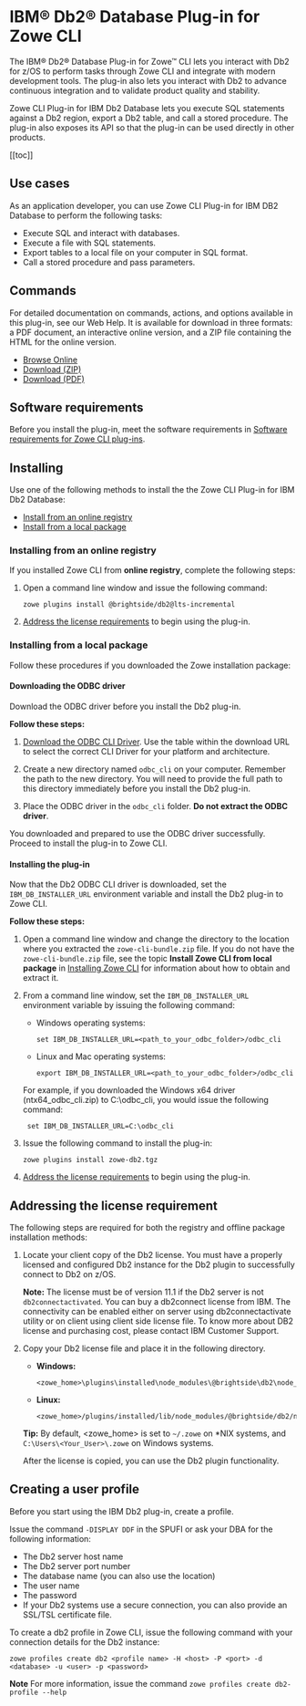 # IBM® Db2® Database Plug-in for Zowe CLI 

The IBM® Db2® Database Plug-in for Zowe&trade; CLI lets you interact with Db2 for z/OS to perform tasks through Zowe CLI and integrate with modern development tools. The plug-in also lets you interact with Db2 to advance continuous integration and to validate product quality and stability.

Zowe CLI Plug-in for IBM Db2 Database lets you execute SQL statements against a Db2 region, export a Db2 table, and call a stored procedure. The plug-in also exposes its API so that the plug-in can be used directly in other products.

[[toc]]
  
## Use cases

As an application developer, you can use Zowe CLI Plug-in for IBM DB2 Database to perform the following tasks:

  - Execute SQL and interact with databases.
  - Execute a file with SQL statements.
  - Export tables to a local file on your computer in SQL format.
  - Call a stored procedure and pass parameters.

## Commands 

For detailed documentation on commands, actions, and options available in this plug-in, see our Web Help. It is available for download in three formats: a PDF document, an interactive online version, and a ZIP file containing the HTML for the online version.

- <a href="/v1.8.x/web_help/index.html" target="_blank">Browse Online</a>
- <a href="/v1.8.x/zowe_web_help.zip" target="_blank">Download (ZIP)</a>
- <a href="/v1.8.x/CLIReference_Zowe.pdf" target="_blank">Download (PDF)</a>

## Software requirements

Before you install the plug-in, meet the software requirements in [Software requirements for Zowe CLI plug-ins](cli-swreqplugins.md).

## Installing

Use one of the following methods to install the the Zowe CLI Plug-in for IBM Db2 Database:

- [Install from an online registry](#installing-from-an-online-registry)
- [Install from a local package](#installing-from-a-local-package)

### Installing from an online registry

If you installed Zowe CLI from **online registry**, complete the following steps:

1. Open a command line window and issue the following command:

    ```
    zowe plugins install @brightside/db2@lts-incremental
    ```

2. [Address the license requirements](#addressing-the-license-requirement) to begin using the plug-in.

### Installing from a local package

Follow these procedures if you downloaded the Zowe installation package:

#### Downloading the ODBC driver

Download the ODBC driver before you install the Db2 plug-in.

**Follow these steps:**

1. [Download the ODBC CLI Driver](https://github.com/ibmdb/node-ibm_db#-download-clidriver-based-on-your-platform--architecture-from-the-below-ibm-hosted-url). Use the table within the download URL to select the correct CLI Driver for your platform and architecture.

2. Create a new directory named `odbc_cli`  on your computer. Remember the path to the new directory. You will need to provide the full path to this directory immediately before you install the Db2 plug-in.

3. Place the ODBC driver in the `odbc_cli` folder. **Do not extract the ODBC driver**.  

You downloaded and prepared to use the ODBC driver successfully. Proceed to install the plug-in to Zowe CLI. 

#### Installing the plug-in

Now that the Db2 ODBC CLI driver is downloaded, set the `IBM_DB_INSTALLER_URL` environment variable and install the Db2 plug-in to Zowe CLI.

**Follow these steps:**

1. Open a command line window and change the directory to the location where you extracted the `zowe-cli-bundle.zip` file. If you do not have the `zowe-cli-bundle.zip` file, see the topic **Install Zowe CLI from local package** in [Installing Zowe CLI](cli-installcli.md) for information about how to obtain and extract it.

2. From a command line window, set the `IBM_DB_INSTALLER_URL` environment variable by issuing the following command:

    - Windows operating systems:

      ```
      set IBM_DB_INSTALLER_URL=<path_to_your_odbc_folder>/odbc_cli
      ```
    - Linux and Mac operating systems:

      ```
      export IBM_DB_INSTALLER_URL=<path_to_your_odbc_folder>/odbc_cli
      ```

    For example, if you downloaded the Windows x64 driver (ntx64_odbc_cli.zip) to C:\odbc_cli, you would issue the following command:
    ```
     set IBM_DB_INSTALLER_URL=C:\odbc_cli
    ```

2. Issue the following command to install the plug-in:

    ```
    zowe plugins install zowe-db2.tgz
    ```

5. [Address the license requirements](#addressing-the-license-requirement) to begin using the plug-in.

## Addressing the license requirement

The following steps are required for both the registry and offline package installation methods: 

1. Locate your client copy of the Db2 license. You must have a properly licensed and configured Db2 instance for the Db2 plugin to successfully connect to Db2 on z/OS. 

    **Note:** The license must be of version 11.1 if the Db2 server is not `db2connectactivated`. You can buy a db2connect license from IBM. The connectivity can be enabled either on server using db2connectactivate utility or on client using client side license file.
    To know more about DB2 license and purchasing cost, please contact IBM Customer Support.

2. Copy your Db2 license file and place it in the following directory.
    - **Windows:**
        ```
        <zowe_home>\plugins\installed\node_modules\@brightside\db2\node_modules\ibm_db\installer\clidriver\license
        ```
    - **Linux:**
        ```
        <zowe_home>/plugins/installed/lib/node_modules/@brightside/db2/node_modules/ibm_db/installer/clidriver/license
        ```
    **Tip:** By default, <zowe_home> is set to `~/.zowe` on \*NIX systems, and `C:\Users\<Your_User>\.zowe` on Windows systems. 

    After the license is copied, you can use the Db2 plugin functionality.

## Creating a user profile

Before you start using the IBM Db2 plug-in, create a profile.

Issue the command `-DISPLAY DDF` in the SPUFI or ask your DBA for the following information:

  - The Db2 server host name
  - The Db2 server port number
  - The database name (you can also use the location)
  - The user name
  - The password
  - If your Db2 systems use a secure connection, you can also
    provide an SSL/TSL certificate file.

To create a db2 profile in Zowe CLI, issue the following command with your connection details for the Db2 instance:

```
zowe profiles create db2 <profile name> -H <host> -P <port> -d <database> -u <user> -p <password>  
```

**Note** For more information, issue the command `zowe profiles create db2-profile --help`
